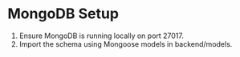 # MongoDB Setup

1. Ensure MongoDB is running locally on port 27017.
2. Import the schema using Mongoose models in backend/models.
